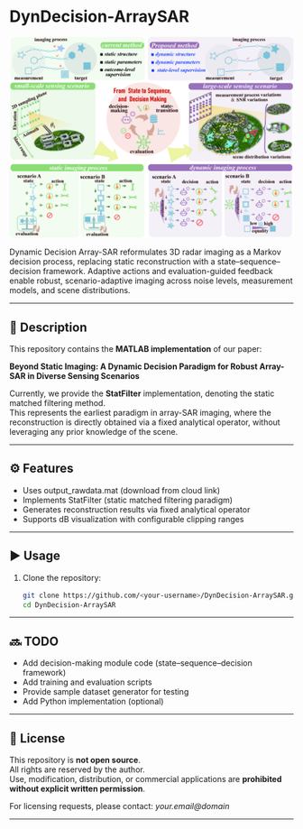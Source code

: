# DynDecision-ArraySAR

![Overview of DynDecision-ArraySAR](framework_overview.jpg)

Dynamic Decision Array-SAR reformulates 3D radar imaging as a Markov decision process, 
replacing static reconstruction with a state–sequence–decision framework. 
Adaptive actions and evaluation-guided feedback enable robust, scenario-adaptive imaging 
across noise levels, measurement models, and scene distributions.

---

## 📖 Description
This repository contains the **MATLAB implementation** of our paper:  

**Beyond Static Imaging: A Dynamic Decision Paradigm for Robust Array-SAR in Diverse Sensing Scenarios**

Currently, we provide the **StatFilter** implementation, denoting the static matched filtering method.  
This represents the earliest paradigm in array-SAR imaging, where the reconstruction is directly obtained via a fixed analytical operator, without leveraging any prior knowledge of the scene.


---

## ⚙️ Features
- Uses output_rawdata.mat (download from cloud link)
- Implements StatFilter (static matched filtering paradigm)
- Generates reconstruction results via fixed analytical operator
- Supports dB visualization with configurable clipping ranges

---

## ▶️ Usage
1. Clone the repository:
   ```bash
   git clone https://github.com/<your-username>/DynDecision-ArraySAR.git
   cd DynDecision-ArraySAR

---

## 🔜 TODO
- Add decision-making module code (state–sequence–decision framework)
- Add training and evaluation scripts
- Provide sample dataset generator for testing
- Add Python implementation (optional)

---

## 📜 License
This repository is **not open source**.  
All rights are reserved by the author.  
Use, modification, distribution, or commercial applications are **prohibited without explicit written permission**.  

For licensing requests, please contact: *your.email@domain*  

---


